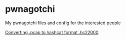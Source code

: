 # pwnagotchi
My pwnagotchi files and config for the interested people


[Converting .pcap to hashcat format .hc22000](https://dev.to/yegct/hashcat-cracking-pwnagotchi-pcap-files-4fh2)
